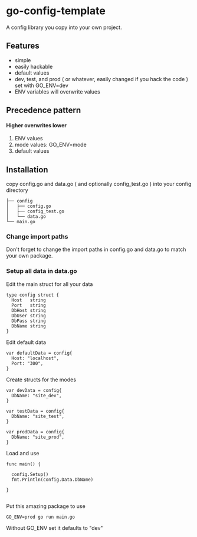 # go-config-template
A config library you copy into your own project.

## Features

* simple
* easily hackable
* default values
* dev, test, and prod ( or whatever, easily changed if you hack the code ) set with GO_ENV=dev
* ENV variables will overwrite values

## Precedence pattern

#### Higher overwrites lower

1. ENV values 
2. mode values: GO_ENV=mode
3. default values

## Installation

copy config.go and data.go ( and optionally config_test.go ) into your config
directory

```
├── config
│   ├── config.go
│   ├── config_test.go
│   └── data.go
└── main.go
```

### Change import paths

Don't forget to change the import paths in config.go and data.go to match your own package.

### Setup all data in data.go

Edit the main struct for all your data

```
type config struct {
  Host   string
  Port   string
  DbHost string
  DbUser string
  DbPass string
  DbName string
}
```

Edit default data
```
var defaultData = config{
  Host: "localhost",
  Port: "300",
}

```

Create structs for the modes
```
var devData = config{
  DbName: "site_dev",
}

var testData = config{
  DbName: "site_test",
}

var prodData = config{
  DbName: "site_prod",
}
```

Load and use
```
func main() {

  config.Setup()
  fmt.Println(config.Data.DbName)

}


```

Put this amazing package to use
```
GO_ENV=prod go run main.go
```

Without GO_ENV set it defaults to "dev"

